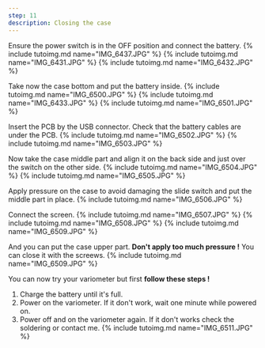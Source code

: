 ```yaml
---
step: 11
description: Closing the case
---
```


Ensure the power switch is in the OFF position and connect the battery.
{% include tutoimg.md name="IMG_6437.JPG" %}
{% include tutoimg.md name="IMG_6431.JPG" %}
{% include tutoimg.md name="IMG_6432.JPG" %}

Take now the case bottom and put the battery inside.
{% include tutoimg.md name="IMG_6500.JPG" %}
{% include tutoimg.md name="IMG_6433.JPG" %}
{% include tutoimg.md name="IMG_6501.JPG" %}

Insert the PCB by the USB connector. Check that the battery cables are under the PCB.
{% include tutoimg.md name="IMG_6502.JPG" %}
{% include tutoimg.md name="IMG_6503.JPG" %}

Now take the case middle part and align it on the back side and just over the switch on the other side.
{% include tutoimg.md name="IMG_6504.JPG" %}
{% include tutoimg.md name="IMG_6505.JPG" %}

Apply pressure on the case to avoid damaging the slide switch and put the middle part in place.
{% include tutoimg.md name="IMG_6506.JPG" %}

Connect the screen.
{% include tutoimg.md name="IMG_6507.JPG" %}
{% include tutoimg.md name="IMG_6508.JPG" %}
{% include tutoimg.md name="IMG_6509.JPG" %}

And you can put the case upper part. **Don't apply too much pressure !** You can close it with the screews.
{% include tutoimg.md name="IMG_6509.JPG" %}

You can now try your variometer but first **follow these steps !**
1. Charge the battery until it's full.
2. Power on the variometer. If it don't work, wait one minute while powered on.
3. Power off and on the variometer again. If it don't works check the soldering or contact me.
{% include tutoimg.md name="IMG_6511.JPG" %}
